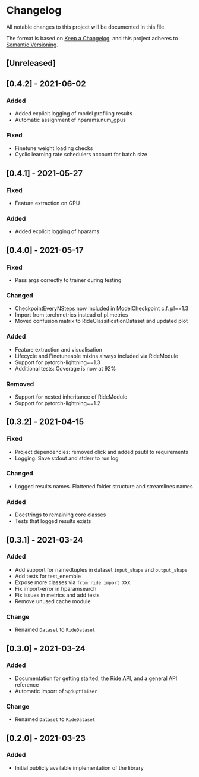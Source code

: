 # Changelog
All notable changes to this project will be documented in this file.

The format is based on [Keep a Changelog](https://keepachangelog.com/en/1.0.0/),
and this project adheres to [Semantic Versioning](https://semver.org/spec/v2.0.0.html).

## [Unreleased]

## [0.4.2] - 2021-06-02
### Added
- Added explicit logging of model profiling results
- Automatic assignment of hparams.num_gpus

### Fixed
- Finetune weight loading checks
- Cyclic learning rate schedulers account for batch size

## [0.4.1] - 2021-05-27
### Fixed
- Feature extraction on GPU

### Added
- Added explicit logging of hparams

## [0.4.0] - 2021-05-17
### Fixed
- Pass args correctly to trainer during testing

### Changed
- CheckpointEveryNSteps now included in ModelCheckpoint c.f. pl==1.3
- Import from torchmetrics instead of pl.metrics 
- Moved confusion matrix to RideClassificationDataset and updated plot

### Added
- Feature extraction and visualisation
- Lifecycle and Finetuneable mixins always included via RideModule
- Support for pytorch-lightning==1.3
- Additional tests: Coverage is now at 92%

### Removed
- Support for nested inheritance of RideModule
- Support for pytorch-lightning==1.2


## [0.3.2] - 2021-04-15
### Fixed
- Project dependencies: removed click and added psutil to requirements
- Logging: Save stdout and stderr to run.log

### Changed
- Logged results names. Flattened folder structure and streamlines names

### Added
- Docstrings to remaining core classes
- Tests that logged results exists


## [0.3.1] - 2021-03-24
### Added
- Add support for namedtuples in dataset `input_shape` and `output_shape`
- Add tests for test_enemble
- Expose more classes via `from ride import XXX`
- Fix import-error in hparamsearch
- Fix issues in metrics and add tests
- Remove unused cache module

### Change
- Renamed `Dataset` to `RideDataset`


## [0.3.0] - 2021-03-24
### Added
- Documentation for getting started, the Ride API, and a general API reference
- Automatic import of `SgdOptimizer`

### Change
- Renamed `Dataset` to `RideDataset`


## [0.2.0] - 2021-03-23
### Added
- Initial publicly available implementation of the library
